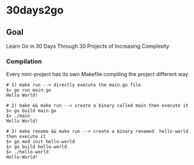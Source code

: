 # 30days2go

## Goal
Learn Go in 30 Days Through 30 Projects of Increasing Complexity

### Compilation
Every mini-project has its own Makefile compiling the project different way

```
# 1) make run --> directly execute the main.go file
$> go run main.go
Hello World!

# 2) make && make run --> create a binary called main then execute it
$> go build main.go
$> ./main
Hello World!

# 3) make rename && make run --> create a binary renamed  hello-world then execute it
$> go mod init hello-world
$> go build hello-world
$> ./hello-world
Hello-World!
```
